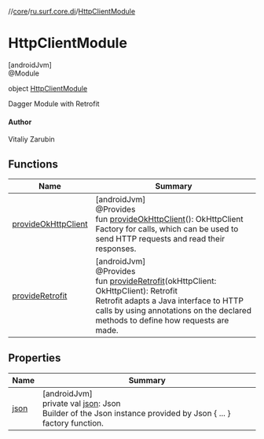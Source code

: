 //[core](../../../index.md)/[ru.surf.core.di](../index.md)/[HttpClientModule](index.md)

# HttpClientModule

[androidJvm]\
@Module

object [HttpClientModule](index.md)

Dagger Module with Retrofit

#### Author

Vitaliy Zarubin

## Functions

| Name | Summary |
|---|---|
| [provideOkHttpClient](provide-ok-http-client.md) | [androidJvm]<br>@Provides<br>fun [provideOkHttpClient](provide-ok-http-client.md)(): OkHttpClient<br>Factory for calls, which can be used to send HTTP requests and read their responses. |
| [provideRetrofit](provide-retrofit.md) | [androidJvm]<br>@Provides<br>fun [provideRetrofit](provide-retrofit.md)(okHttpClient: OkHttpClient): Retrofit<br>Retrofit adapts a Java interface to HTTP calls by using annotations on the declared methods to define how requests are made. |

## Properties

| Name | Summary |
|---|---|
| [json](json.md) | [androidJvm]<br>private val [json](json.md): Json<br>Builder of the Json instance provided by Json { ... } factory function. |

